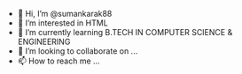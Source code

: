 - 👋 Hi, I’m @sumankarak88
- 👀 I’m interested in HTML
- 🌱 I’m currently learning B.TECH IN COMPUTER SCIENCE & ENGINEERING
- 💞️ I’m looking to collaborate on ...
- 📫 How to reach me ...

<!---
sumankarak88/sumankarak88 is a ✨ special ✨ repository because its `README.md` (this file) appears on your GitHub profile.
You can click the Preview link to take a look at your changes.
--->
